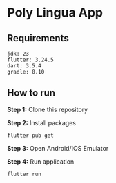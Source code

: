 # Poly Lingua App

## Requirements

```
jdk: 23
flutter: 3.24.5
dart: 3.5.4
gradle: 8.10
```

## How to run

**Step 1:** Clone this repository

**Step 2:** Install packages

```
flutter pub get
```

**Step 3:** Open Android/IOS Emulator

**Step 4:** Run application

```
flutter run
```
